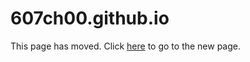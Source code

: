 # 607ch00.github.io

This page has moved. Click [here](https://dailyscape.github.io) to go to the new page.
